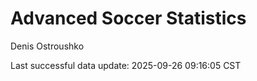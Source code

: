 # Advanced Soccer Statistics
Denis Ostroushko

<!-- gfm -->

Last successful data update: 2025-09-26 09:16:05 CST
